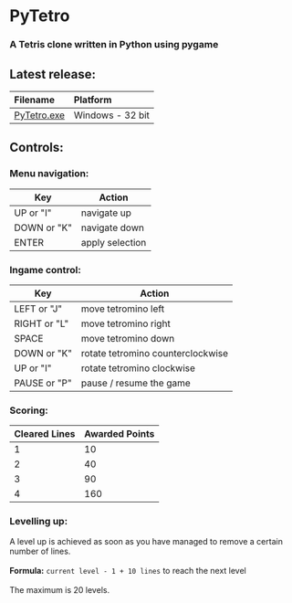 PyTetro
=======
### A Tetris clone written in Python using pygame


Latest release:
---------------
|Filename|Platform|
|:---|:---|
|[PyTetro.exe](https://github.com/q-g-j/PyTetro/releases/download/latest/PyTetro.exe)|Windows - 32 bit||

Controls:
---------

### Menu navigation:
|Key|Action|
|-|-|
|UP or "I"|navigate up|
|DOWN or "K"|navigate down|
|ENTER|apply selection|

### Ingame control:
|Key|Action|
|-|-|
|LEFT or "J"|move tetromino left|
|RIGHT or "L"|move tetromino right|
|SPACE|move tetromino down|
|DOWN or "K"|rotate tetromino counterclockwise|
|UP or "I"|rotate tetromino clockwise|
|PAUSE or "P"|pause / resume the game|

### Scoring:
|Cleared Lines|Awarded Points|
|-|-|
|1|10|
|2|40|
|3|90|
|4|160|

### Levelling up:
A level up is achieved as soon as you have managed to remove a certain number of lines.<br/><br/>
**Formula:** ```current level - 1 + 10 lines``` to reach the next level<br/><br/>
The maximum is 20 levels.
